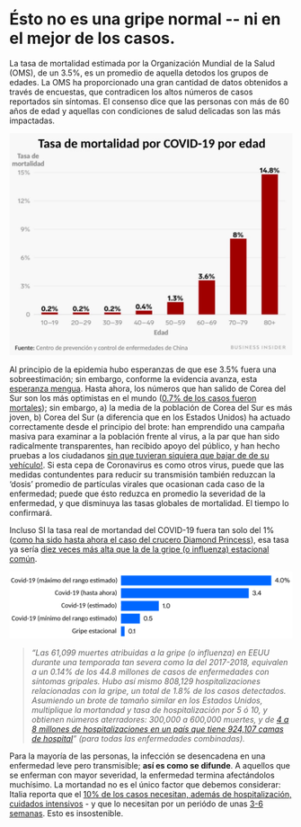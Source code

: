 # Ésto no es una gripe normal -- ni en el mejor de los casos.

La tasa de mortalidad estimada por la Organización Mundial de la Salud (OMS), de un 3.5%, es un promedio de aquella detodos los grupos de edades. La OMS ha proporcionado una gran cantidad de datos obtenidos a través de encuestas, que contradicen los altos números de casos reportados sin síntomas. El consenso dice que las personas con más de 60 años de edad y aquellas con condiciones de salud delicadas son las más impactadas.

![Gráfica que muestra que la tasa de mortalidad de la enfermedad COVID-19 alcanza un 14.8% de los adultos mayored de 80 años, y que es menor de 1% en personas menores de 50](/images/es/Tasa-De-Mortalidad.png)

Al principio de la epidemia hubo esperanzas de que ese 3.5% fuera una sobreestimación; sin embargo, conforme la evidencia avanza, esta [esperanza mengua](https://www.statnews.com/2020/02/25/new-data-from-china-buttress-fears-about-high-coronavirus-fatality-rate-who-expert-says/). Hasta ahora, los números que han salido de Corea del Sur son los más optimistas en el mundo ([0.7% de los casos fueron mortales](https://twitter.com/marcelsalathe/status/1236914078632812544));  sin embargo, a) la media de la población de Corea del Sur es más joven, b)  Corea del Sur (a diferencia que en los Estados Unidos) ha actuado correctamente desde el principio del brote: han emprendido una campaña masiva para examinar a la población frente al virus, a la par que han sido radicalmente transparentes, han recibido apoyo del público, y han hecho pruebas a los ciudadanos [ sin que tuvieran siquiera que bajar de de su vehículo!](https://twitter.com/cnni/status/1234524871226482688). Si esta cepa de Coronavirus es como otros virus, puede que las medidas contundentes para reducir su transmisión también reduzcan la ‘dosis’ promedio de partículas virales que ocasionan cada caso de la enfermedad; puede que ésto reduzca en promedio la severidad de la enfermedad, y que disminuya las tasas globales de mortalidad. El tiempo lo confirmará.

Incluso SI la tasa real de mortandad del COVID-19 fuera tan solo del 1% ([como ha sido hasta ahora el caso del crucero Diamond Princess](https://wwwnc.cdc.gov/eid/article/26/6/20-0452_article)), esa tasa ya sería [diez veces más alta que la de la gripe (o influenza) estacional común](https://www.bloomberg.com/opinion/articles/2020-03-05/how-bad-is-the-coronavirus-let-s-compare-with-sars-ebola-flu).

![Gráfico de barras comparando el 0.1% de mortalidad de la gripe estacional con hasta el 4.0% de la estimación más alta para el COVID-19](/images/es/comparasion-covid-gripe.png)

> _“Las 61,099 muertes atribuidas a la gripe (o influenza) en EEUU durante una temporada tan severa como la del 2017-2018, equivalen a un 0.14% de los 44.8 millones de casos de enfermedades con síntomas gripales. Hubo así mismo 808,129 hospitalizaciones relacionadas con la gripe, un total de 1.8% de los casos detectados. Asumiendo un brote de tamaño similar en los Estados Unidos, multiplique la mortandad y tasa de hospitalización por 5 ó 10, y obtienen números aterradores: 300,000 a 600,000 muertes, y de [4 a 8 millones de hospitalizaciones en un país que tiene 924,107 camas de hospital](https://www.bloomberg.com/opinion/articles/2020-03-05/how-bad-is-the-coronavirus-let-s-compare-with-sars-ebola-flu)” (para todas las enfermedades combinadas)._

Para la mayoría de las personas, la infección se desencadena en una enfermedad leve pero transmisible; **así es como se difunde**. A aquellos que se enferman con mayor severidad, la enfermedad termina afectándolos muchísimo. La mortandad no es el único factor que debemos considerar: Italia reporta que el [10% de los casos necesitan, además de hospitalización, cuidados intensivos](https://twitter.com/marcelsalathe/status/1235662457261023232) - y que lo necesitan por un periódo de unas [3-6 semanas](https://www.washingtonpost.com/health/2020/03/07/how-doctors-treat-sickest-coronavirus-patients/). Esto es insostenible.
